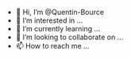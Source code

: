 - 👋 Hi, I’m @Quentin-Bource
- 👀 I’m interested in ...
- 🌱 I’m currently learning ...
- 💞️ I’m looking to collaborate on ...
- 📫 How to reach me ...

<!---
Quentin-Bource/Quentin-Bource is a ✨ special ✨ repository because its `README.md` (this file) appears on your GitHub profile.
You can click the Preview link to take a look at your changes.
--->
